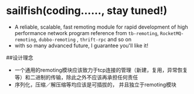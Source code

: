 # sailfish(coding......, stay tuned!)
* A reliable, scalable, fast remoting module for rapid development of high performance network program reference from `tb-remoting`, `RocketMQ-remoting`, `dubbo-remoting` , `thrift-rpc` and so on
* with so many advanced future,  I guarantee you'll like it!



##设计理念
* 一个通用的remoting模块应该致力于tcp连接的管理（新建，复用，异常恢复等）和二进制的传输，除此之外不应该再承担任何责任
* 序列化，压缩／解压缩等均应该是可插拔的， 并且独立于remoting模块